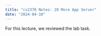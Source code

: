 ```yaml
---
title: "cs2370 Notes: 28 More App Server"
date: "2024-04-10"
---
```


For this lecture, we reviewed the lab task.
